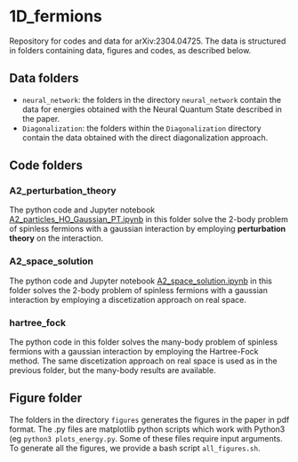 # 1D_fermions
Repository for codes and data for arXiv:2304.04725. The data is structured in folders containing data, figures and codes, as described below.

## Data folders
+ ``neural_network``: the folders in the directory ``neural_network`` contain the data for energies obtained with the Neural Quantum State described in the paper.  
+ ``Diagonalization``: the folders within the ``Diagonalization`` directory contain the data obtained with the direct diagonalization approach.

## Code folders
### A2_perturbation_theory
The python code and Jupyter notebook [A2_particles_HO_Gaussian_PT.ipynb](./A2_perturbation_theory/A2_particles_HO_Gaussian_PT.ipynb)
 in this folder solve the 2-body problem of spinless fermions with a gaussian interaction by employing **perturbation theory** on the interaction.

### A2_space_solution
The python code and Jupyter notebook [A2_space_solution.ipynb](./A2_space_solution/A2_space_solution.ipynb)
in this folder solves the 2-body problem of spinless fermions with a gaussian interaction by employing a discetization approach on real space.

### hartree_fock
The python code in this folder solves the many-body problem of spinless fermions with a gaussian interaction by employing the Hartree-Fock method. The same discetization approach on real space is used as in the previous folder, but the many-body results are available. 


## Figure folder
The folders in the directory ``figures`` generates the figures in the paper in pdf format. The .py files are matplotlib python scripts which work with Python3 (eg ``python3 plots_energy.py``. Some of these files require input arguments. To generate all the figures, we provide a bash script ``all_figures.sh``.



